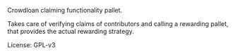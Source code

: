Crowdloan claiming functionality pallet.

Takes care of verifying claims of contributors and calling a rewarding pallet, that provides the actual rewarding strategy.

License: GPL-v3 
